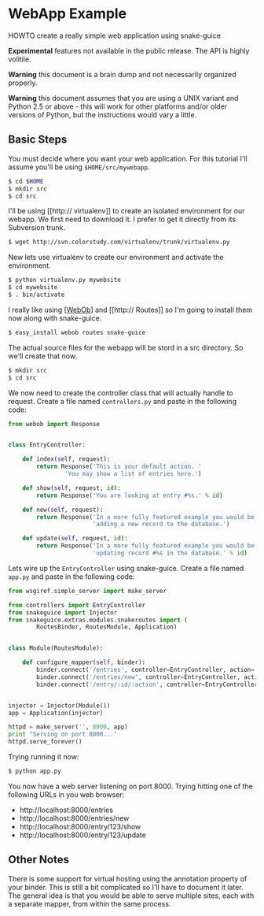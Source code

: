 # WebApp Example

HOWTO create a really simple web application using snake-guice

**Experimental** features not available in the public release. The API is highly volitile.

**Warning** this document is a brain dump and not necessarily organized properly.

**Warning** this document assumes that you are using a UNIX variant and Python 2.5 or above - this will work for other platforms and/or older versions of Python, but the instructions would vary a little.

## Basic Steps

You must decide where you want your web application. For this tutorial I'll assume you'll be using `$HOME/src/mywebapp`.

```bash
$ cd $HOME
$ mkdir src
$ cd src
```

I'll be using [[http:// virtualenv]] to create an isolated environment for our webapp. We first need to download it. I prefer to get it directly from its Subversion trunk.

```bash
$ wget http://svn.colorstudy.com/virtualenv/trunk/virtualenv.py
```

New lets use virtualenv to create our environment and activate the environment.

```bash
$ python virtualenv.py mywebsite
$ cd mywebsite
$ . bin/activate
```

I really like using [[WebOb](http://pythonpaste.org/webob/)] and [[http:// Routes]] so I'm going to install them now along with snake-guice.

```bash
$ easy_install webob routes snake-guice
```

The actual source files for the webapp will be stord in a src directory. So we'll create that now.
```bash
$ mkdir src
$ cd src
```

We now need to create the controller class that will actually handle to request. Create a file named `controllers.py` and paste in the following code:

```python
from webob import Response


class EntryController:

    def index(self, request):
        return Response('This is your default action. '
                'You may show a list of entries here.')

    def show(self, request, id):
        return Response('You are looking at entry #%s.' % id)

    def new(self, request):
        return Response('In a more fully featured example you would be '
                        'adding a new record to the database.')

    def update(self, request, id):
        return Response('In a more fully featured example you would be '
                        'updating record #%s in the database.' % id)
```

Lets wire up the `EntryController` using snake-guice. Create a file named `app.py` and paste in the following code:
```python
from wsgiref.simple_server import make_server

from controllers import EntryController
from snakeguice import Injector
from snakeguice.extras.modules.snakeroutes import (
        RoutesBinder, RoutesModule, Application)


class Module(RoutesModule):

    def configure_mapper(self, binder):
        binder.connect('/entries', controller=EntryController, action='index')
        binder.connect('/entries/new', controller=EntryController, action='new')
        binder.connect('/entry/:id/:action', controller=EntryController)


injector = Injector(Module())
app = Application(injector)

httpd = make_server('', 8000, app)
print "Serving on port 8000..."
httpd.serve_forever()
```

Trying running it now:
```bash
$ python app.py
```

You now have a web server listening on port 8000. Trying hitting one of the following URLs in you web browser:
  * http://localhost:8000/entries
  * http://localhost:8000/entries/new
  * http://localhost:8000/entry/123/show
  * http://localhost:8000/entry/123/update

## Other Notes
There is some support for virtual hosting using the annotation property of your binder. This is still a bit complicated so I'll have to document it later. The general idea is that you would be able to serve multiple sites, each with a separate mapper, from within the same process.
